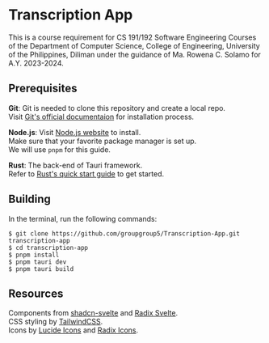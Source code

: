 # Transcription App

This is a course requirement for CS 191/192 Software Engineering Courses of the Department of Computer Science, College of Engineering, University of the Philippines, Diliman under the guidance of Ma. Rowena C. Solamo for A.Y. 2023-2024.

## Prerequisites

**Git**: Git is needed to clone this repository and create a local repo.\
Visit [Git's official documentaion](https://git-scm.com/book/en/v2/Getting-Started-Installing-Git) for installation process.

**Node.js**: Visit [Node.js website](https://nodejs.org/en/download) to install.\
Make sure that your favorite package manager is set up.\
We will use `pnpm` for this guide.

**Rust**: The back-end of Tauri framework.\
Refer to [Rust's quick start guide](https://www.rust-lang.org/learn/get-started) to get started.

## Building

In the terminal, run the following commands:

    $ git clone https://github.com/groupgroup5/Transcription-App.git transcription-app
    $ cd transcription-app
    $ pnpm install
    $ pnpm tauri dev
    $ pnpm tauri build
    
## Resources

Components from [shadcn-svelte](https://www.shadcn-svelte.com/) and [Radix Svelte](https://radix-svelte.com/).\
CSS styling by [TailwindCSS](https://tailwindcss.com/). \
Icons by [Lucide Icons](https://lucide.dev/) and [Radix Icons](https://lucide.dev/).
